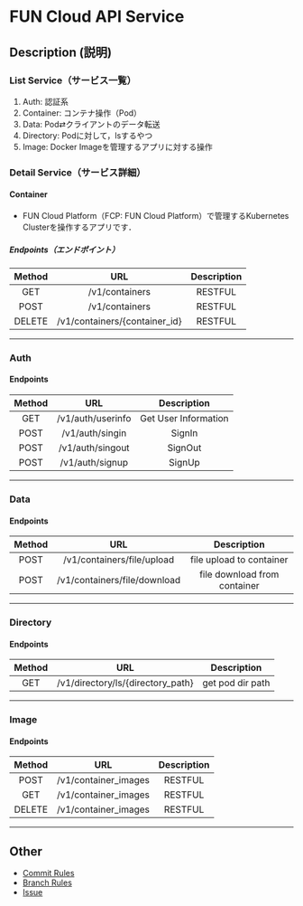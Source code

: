 # FUN Cloud API Service
## Description (説明)
### List Service（サービス一覧）
1. Auth: 認証系
2. Container: コンテナ操作（Pod）
3. Data: Pod⇄クライアントのデータ転送
4. Directory: Podに対して，lsするやつ
5. Image: Docker Imageを管理するアプリに対する操作
### Detail Service（サービス詳細）
#### Container
- FUN Cloud Platform（FCP: FUN Cloud Platform）で管理するKubernetes Clusterを操作するアプリです．
##### Endpoints（エンドポイント）
| Method |              URL              | Description |
| :----: | :---------------------------: | :---------: |
|  GET   |        /v1/containers         |   RESTFUL   |
|  POST  |        /v1/containers         |   RESTFUL   |
| DELETE | /v1/containers/{container_id} |   RESTFUL   |
---
### Auth
#### Endpoints
| Method |        URL        |     Description      |
| :----: | :---------------: | :------------------: |
|  GET   | /v1/auth/userinfo | Get User Information |
|  POST  |  /v1/auth/singin  |        SignIn        |
|  POST  | /v1/auth/singout  |       SignOut        |
|  POST  |  /v1/auth/signup  |        SignUp        |
---
### Data
#### Endpoints
| Method |             URL              |         Description          |
| :----: | :--------------------------: | :--------------------------: |
|  POST  |  /v1/containers/file/upload  |   file upload to container   |
|  POST  | /v1/containers/file/download | file download from container |
---
### Directory
#### Endpoints
| Method |                URL                |   Description    |
| :----: | :-------------------------------: | :--------------: |
|  GET   | /v1/directory/ls/{directory_path} | get pod dir path |
---
### Image
#### Endpoints
| Method |         URL          | Description |
| :----: | :------------------: | :---------: |
|  POST  | /v1/container_images |   RESTFUL   |
|  GET   | /v1/container_images |   RESTFUL   |
| DELETE | /v1/container_images |   RESTFUL   |

---
## Other 
- [Commit Rules](./docs/commit_rules.md)
- [Branch Rules](./docs/branch_rules.md)
- [Issue](./docs/issue_rules.md)